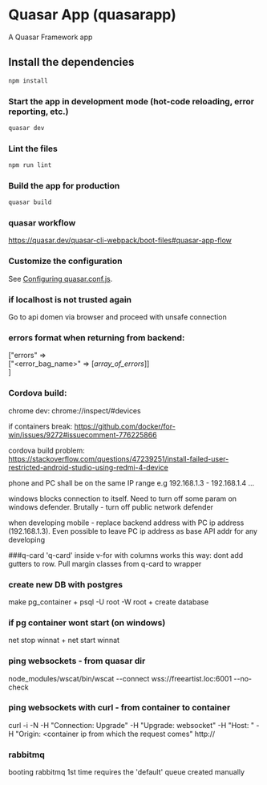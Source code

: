# Quasar App (quasarapp)

A Quasar Framework app

## Install the dependencies
```bash
npm install
```

### Start the app in development mode (hot-code reloading, error reporting, etc.)
```bash
quasar dev
```

### Lint the files
```bash
npm run lint
```

### Build the app for production
```bash
quasar build
```

### quasar workflow
https://quasar.dev/quasar-cli-webpack/boot-files#quasar-app-flow


### Customize the configuration
See [Configuring quasar.conf.js](https://quasar.dev/quasar-cli/quasar-conf-js).

### if localhost is not trusted again
Go to api domen via browser and proceed with unsafe connection

### errors format when returning from backend:
["errors" => <br/> ["<error_bag_name>" => [*array_of_errors*]] <br/>]

### Cordova build:
chrome dev:
chrome://inspect/#devices

if containers break:
https://github.com/docker/for-win/issues/9272#issuecomment-776225866

cordova build problem:
https://stackoverflow.com/questions/47239251/install-failed-user-restricted-android-studio-using-redmi-4-device

phone and PC shall be on the same IP range e.g 192.168.1.3 - 192.168.1.4 ...

windows blocks connection to itself. Need to turn off some param on windows defender. Brutally - turn off public network defender

when developing mobile - replace backend address with PC ip address (192.168.1.3).
Even possible to leave PC ip address as base API addr for any developing

###q-card
'q-card' inside v-for with columns works this way: 
dont add gutters to row. 
Pull margin classes from q-card to wrapper

### create new DB with postgres
make pg_container + psql -U root -W root + create database <name>

### if pg container wont start (on windows)
net stop winnat + net start winnat

### ping websockets - from quasar dir
node_modules/wscat/bin/wscat --connect wss://freeartist.loc:6001 --no-check

### ping websockets with curl - from container to container
curl -i -N -H "Connection: Upgrade" -H "Upgrade: websocket" -H "Host: <ws host ip>" -H "Origin: <container ip from which the request comes" http://<ws host ip>

### rabbitmq
booting rabbitmq 1st time requires the 'default' queue created manually